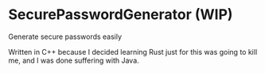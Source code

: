 # SecurePasswordGenerator (WIP)
Generate secure passwords easily

Written in C++ because I decided learning Rust just 
for this was going to kill me, and I was done
suffering with Java.
